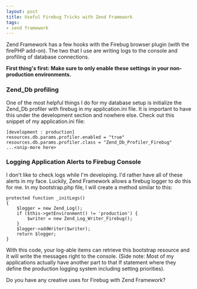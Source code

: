 ```yaml
---
layout: post
title: Useful Firebug Tricks with Zend Framework
tags:
- zend framework
---
```

Zend Framework has a few hooks with the Firebug browser plugin (with the firePHP add-on). The two that I use are writing logs to the console and profiling of database connections.

**First thing's first: Make sure to only enable these settings in your non-production environments.**

### Zend_Db profiling

One of the most helpful things I do for my database setup is initialize the Zend_Db profiler with firebug in my application.ini file. It is important to have this under the development section and nowhere else. Check out this snippet of my application.ini file:

    [development : production]
    resources.db.params.profiler.enabled = "true"
    resources.db.params.profiler.class = "Zend_Db_Profiler_Firebug"
    ...<snip-more here>
    
### Logging Application Alerts to Firebug Console

I don't like to check logs while I'm developing. I'd rather have all of these alerts in my face. Luckily, Zend Framework allows a firebug logger to do this for me. In my bootstrap.php file, I will create a method similar to this:

```php?start_inline=1
protected function _initLogs()
{
    $logger = new Zend_Log();
    if ($this->getEnvironment() != 'production') {
        $writer = new Zend_Log_Writer_Firebug();
    }
    $logger->addWriter($writer);
    return $logger;
}
```

With this code, your log-able items can retrieve this bootstrap resource and it will write the messages right to the console. (Side note: Most of my applications actually have another part to that If statement where they define the production logging system including setting priorities).

Do you have any creative uses for Firebug with Zend Framework?
